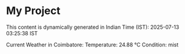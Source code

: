 # My Project

This content is dynamically generated in Indian Time (IST): 2025-07-13 03:25:38 IST


Current Weather in Coimbatore:
Temperature: 24.88 °C
Condition: mist
